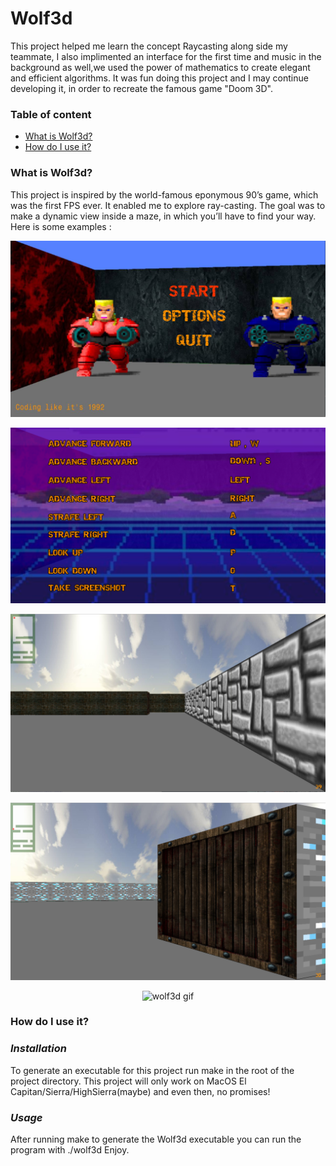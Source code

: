 # Wolf3d
This project helped me learn the concept Raycasting along side my teammate, I also implimented an interface
for the first time and music in the background as well,we used the power of mathematics to create elegant and efficient
algorithms. It was fun doing this project and I may continue developing it, in order to recreate the famous game "Doom 3D".

### Table of content
* [What is Wolf3d?](#what-is-Wolf3d)
* [How do I use it?](#how-do-i-use-it)


### What is Wolf3d?
This project is inspired by the world-famous eponymous 90’s game, which
was the first FPS ever. It enabled me to explore ray-casting. The goal was to
make a dynamic view inside a maze, in which you’ll have to find your way.
Here is some examples :

![Wolf3d1:](https://github.com/abidaaa/wolf3d/blob/master/Images/1.png)

![Wolf3d2:](https://github.com/abidaaa/wolf3d/blob/master/Images/2.png)

![Wolf3d3:](https://github.com/abidaaa/wolf3d/blob/master/Images/3.png)

![Wolf3d4:](https://github.com/abidaaa/wolf3d/blob/master/Images/4.png)

<p align="center">
  <img src="https://github.com/abidaaa/wolf3d/blob/master/Images/wolf3d.gif" alt="wolf3d gif"/>
</p>

### How do I use it?

### *Installation*

To generate an executable for this project run make in the root of the project directory. 
This project will only work on MacOS El Capitan/Sierra/HighSierra(maybe) and even then, no promises!

### *Usage*

After running make to generate the Wolf3d executable you can run the program with ./wolf3d
Enjoy.